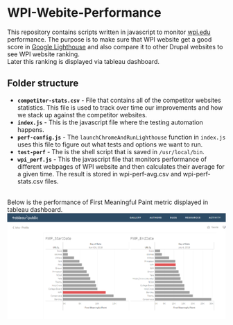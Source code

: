 # WPI-Webite-Performance
This repository contains scripts written in javascript to monitor [wpi.edu](wpi.edu) performance. The purpose is to make sure that WPI website get a good score in [Google Lighthouse](https://developers.google.com/web/tools/lighthouse/) and also compare it to other Drupal websites to see WPI website ranking.</br>
Later this ranking is displayed via tableau dashboard.
## Folder structure
- **`competitor-stats.csv`** - File that contains all of the competitor websites statistics. This file is used to track over time our improvements and how we stack up against the competitor websites.
- **`index.js`** - This is the javascript file where the testing automation happens.
- **`perf-config.js`** - The `launchChromeAndRunLighthouse` function in `index.js` uses this file to figure out what tests and options we want to run.
- **`test-perf`** - The is the shell script that is saved in `/usr/local/bin`. 
- **`wpi_perf.js`** - This the javascript file that monitors performance of different webpages of WPI website and then calculates their average for a given time. The result is stored in wpi-perf-avg.csv and wpi-perf-stats.csv files. </br></br>

Below is the performance of First Meaningful Paint metric displayed in tableau dashboard.</br>
![Alt_Text](https://github.com/isrivastava/WPI-Webite-Performance/blob/master/Screenshot/WPI_Tab_1.png)


